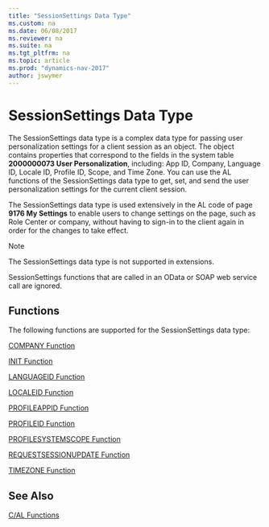 ```yaml
---
title: "SessionSettings Data Type"
ms.custom: na
ms.date: 06/08/2017
ms.reviewer: na
ms.suite: na
ms.tgt_pltfrm: na
ms.topic: article
ms.prod: "dynamics-nav-2017"
author: jswymer
---
```

# SessionSettings Data Type
The SessionSettings data type is a complex data type for passing user personalization settings for a client session as an object. The object contains properties that correspond to the fields in the system table **2000000073 User Personalization**, including: App ID, Company, Language ID, Locale ID, Profile ID, Scope, and Time Zone. You can use the AL functions of the SessionSettings data type to get, set, and send the user personalization settings for the current client session.

The SessionSettings data type is used extensively in the AL code of page **9176 My Settings** to enable users to change settings on the page, such as Role Center or company, without having to sign-in to the client again in order for the changes to take effect. 

> [!NOTE]  
> The SessionSettings data type is not supported in extensions.
>
> SessionSettings functions that are called in an OData or SOAP web service call are ignored.

## Functions
The following functions are supported for the SessionSettings data type:

[COMPANY Function](company-function-sessionsettings.md)

[INIT Function](init-function-sessionsettings.md)

[LANGUAGEID Function](languageid-function-sessionsettings.md)

[LOCALEID Function](localeid-function-sessionsettings.md)

[PROFILEAPPID Function](profileappid-function-sessionsettings.md)

[PROFILEID Function](profileid-function-sessionsettings.md)

[PROFILESYSTEMSCOPE Function](profilesystemscope-function-sessionsettings.md)

[REQUESTSESSIONUPDATE Function](requestsessionupdate-function-sessionsettings.md)   

[TIMEZONE Function](timezone-function-sessionsettings.md)

## See Also  
[C/AL Functions](c-al-functions.md)  
